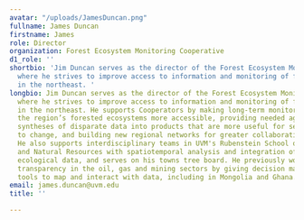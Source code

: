 ```yaml
---
avatar: "/uploads/JamesDuncan.png"
fullname: James Duncan
firstname: James
role: Director
organization: Forest Ecosystem Monitoring Cooperative
d1_role: ''
shortbio: 'Jim Duncan serves as the director of the Forest Ecosystem Monitoring Cooperative,
  where he strives to improve access to information and monitoring of forested ecosystems
  in the northeast. '
longbio: Jim Duncan serves as the director of the Forest Ecosystem Monitoring Cooperative,
  where he strives to improve access to information and monitoring of forested ecosystems
  in the northeast. He supports Cooperators by making long-term monitoring data on
  the region’s forested ecosystems more accessible, providing needed aggregation and
  syntheses of disparate data into products that are more useful for seeing and responding
  to change, and building new regional networks for greater collaboration in monitoring.
  He also supports interdisciplinary teams in UVM's Rubenstein School of Environment
  and Natural Resources with spatiotemporal analysis and integration of social and
  ecological data, and serves on his towns tree board. He previously worked to increase
  transparency in the oil, gas and mining sectors by giving decision makers and citizens
  tools to map and interact with data, including in Mongolia and Ghana.
email: james.duncan@uvm.edu
title: ''

---
```

